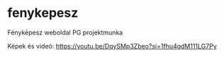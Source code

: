 # fenykepesz
Fényképesz weboldal PG projektmunka


Képek és videó: https://youtu.be/DqySMp3Zbeo?si=1fhu4qdM111LG7Py 
